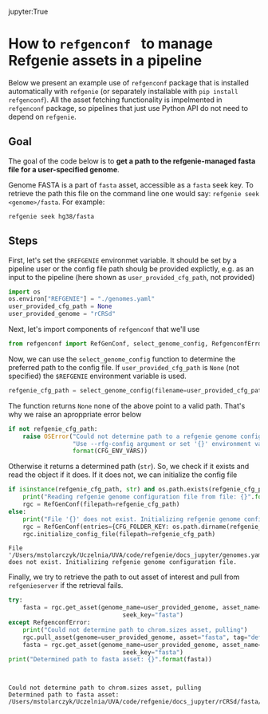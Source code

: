 jupyter:True
#  How to `refgenconf ` to manage Refgenie assets in a pipeline

Below we present an example use of `refgenconf` package that is installed automatically with `refgenie` (or separately installable with `pip install refgenconf`). All the asset fetching functionality is impelmented in `refgenconf` package, so pipelines that just use Python API do not need to depend on `refgenie`.

## Goal
The goal of the code below is to **get a path to the refgenie-managed fasta file for a user-specified genome**. 

Genome FASTA is a part of `fasta` asset, accessible as a `fasta` seek key. To retrieve the path this file on the command line one would say: `refgenie seek <genome>/fasta`. For example:
```
refgenie seek hg38/fasta
```

## Steps

First, let's set the `$REFGENIE` environmet variable. It should be set by a pipeline user or the config file path shoulg be provided explictly, e.g. as an input to the pipeline (here shown as `user_provided_cfg_path`, not provided) 


```python
import os
os.environ["REFGENIE"] = "./genomes.yaml"
user_provided_cfg_path = None
user_provided_genome = "rCRSd"
```

Next, let's import components of `refgenconf` that we'll use


```python
from refgenconf import RefGenConf, select_genome_config, RefgenconfError, CFG_ENV_VARS, CFG_FOLDER_KEY
```

Now, we can use the `select_genome_config` function to determine the preferred path to the config file. If `user_provided_cfg_path` is `None` (not specified) the `$REFGENIE` environment variable is used. 


```python
refgenie_cfg_path = select_genome_config(filename=user_provided_cfg_path, check_exist=False)
```

The function returns `None` none of the above point to a valid path. That's why we raise an aproppriate error below 


```python
if not refgenie_cfg_path:
    raise OSError("Could not determine path to a refgenie genome configuration file. "
                  "Use --rfg-config argument or set '{}' environment variable to provide it".
                  format(CFG_ENV_VARS))
```

Otherwise it returns a determined path (`str`). So, we check if it exists and read the object if it does. If it does not, we can initialize the config file


```python
if isinstance(refgenie_cfg_path, str) and os.path.exists(refgenie_cfg_path):
    print("Reading refgenie genome configuration file from file: {}".format(refgenie_cfg_path))
    rgc = RefGenConf(filepath=refgenie_cfg_path)
else:
    print("File '{}' does not exist. Initializing refgenie genome configuration file.".format(refgenie_cfg_path))
    rgc = RefGenConf(entries={CFG_FOLDER_KEY: os.path.dirname(refgenie_cfg_path)})
    rgc.initialize_config_file(filepath=refgenie_cfg_path)
```

```.output
File '/Users/mstolarczyk/Uczelnia/UVA/code/refgenie/docs_jupyter/genomes.yaml' does not exist. Initializing refgenie genome configuration file.

```

Finally, we try to retrieve the path to out asset of interest and pull from `refgenieserver` if the retrieval fails.


```python
try:
    fasta = rgc.get_asset(genome_name=user_provided_genome, asset_name="fasta", tag_name="default",
                                seek_key="fasta")
except RefgenconfError:
    print("Could not determine path to chrom.sizes asset, pulling")
    rgc.pull_asset(genome=user_provided_genome, asset="fasta", tag="default")
    fasta = rgc.get_asset(genome_name=user_provided_genome, asset_name="fasta", tag_name="default",
                                seek_key="fasta")
print("Determined path to fasta asset: {}".format(fasta))
```

```.output
                                                      
```

```.output
Could not determine path to chrom.sizes asset, pulling
Determined path to fasta asset: /Users/mstolarczyk/Uczelnia/UVA/code/refgenie/docs_jupyter/rCRSd/fasta/default/rCRSd.fa

```

```.output

```
